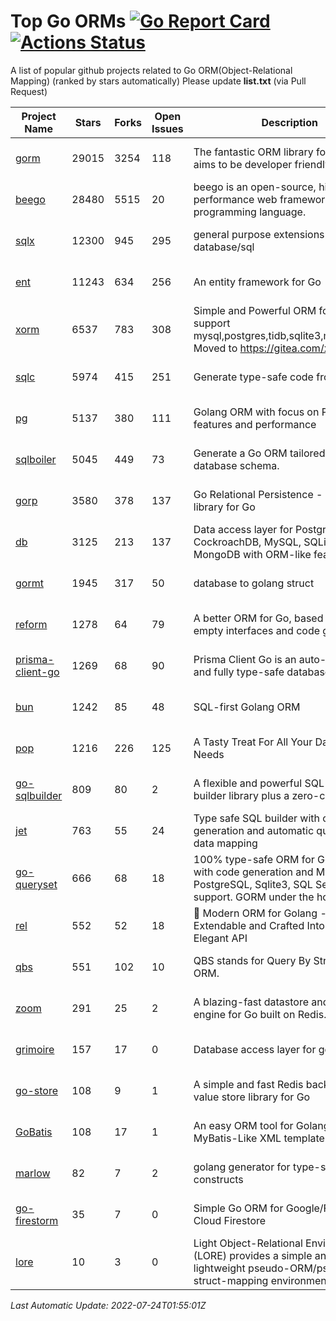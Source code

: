 # Top Go ORMs [![Go Report Card](https://goreportcard.com/badge/github.com/d-tsuji/awesome-go-orms)](https://goreportcard.com/report/github.com/d-tsuji/awesome-go-orms) [![Actions Status](https://github.com/d-tsuji/awesome-go-orms/workflows/CI/badge.svg)](https://github.com/d-tsuji/awesome-go-orms/actions)
A list of popular github projects related to Go ORM(Object-Relational Mapping) (ranked by stars automatically)
Please update **list.txt** (via Pull Request)

| Project Name | Stars | Forks | Open Issues | Description | Last Update |
| ------------ | ----- | ----- | ----------- | ----------- | ----------- |
| [gorm](https://github.com/go-gorm/gorm) | 29015 | 3254 | 118 | The fantastic ORM library for Golang, aims to be developer friendly | 2022-07-23 19:58:06 |
| [beego](https://github.com/beego/beego) | 28480 | 5515 | 20 | beego is an open-source, high-performance web framework for the Go programming language. | 2022-07-23 20:01:25 |
| [sqlx](https://github.com/jmoiron/sqlx) | 12300 | 945 | 295 | general purpose extensions to golang's database/sql | 2022-07-23 09:17:53 |
| [ent](https://github.com/ent/ent) | 11243 | 634 | 256 | An entity framework for Go | 2022-07-23 21:57:40 |
| [xorm](https://github.com/go-xorm/xorm) | 6537 | 783 | 308 | Simple and Powerful ORM for Go, support mysql,postgres,tidb,sqlite3,mssql,oracle, Moved to https://gitea.com/xorm/xorm | 2022-07-22 06:40:56 |
| [sqlc](https://github.com/kyleconroy/sqlc) | 5974 | 415 | 251 | Generate type-safe code from SQL | 2022-07-24 01:26:05 |
| [pg](https://github.com/go-pg/pg) | 5137 | 380 | 111 | Golang ORM with focus on PostgreSQL features and performance | 2022-07-22 09:35:16 |
| [sqlboiler](https://github.com/volatiletech/sqlboiler) | 5045 | 449 | 73 | Generate a Go ORM tailored to your database schema. | 2022-07-23 15:10:22 |
| [gorp](https://github.com/go-gorp/gorp) | 3580 | 378 | 137 | Go Relational Persistence - an ORM-ish library for Go | 2022-07-20 09:15:19 |
| [db](https://github.com/upper/db) | 3125 | 213 | 137 | Data access layer for PostgreSQL, CockroachDB, MySQL, SQLite and MongoDB with ORM-like features. | 2022-07-23 09:49:36 |
| [gormt](https://github.com/xxjwxc/gormt) | 1945 | 317 | 50 | database to golang struct | 2022-07-22 08:45:49 |
| [reform](https://github.com/go-reform/reform) | 1278 | 64 | 79 | A better ORM for Go, based on non-empty interfaces and code generation. | 2022-07-22 02:56:40 |
| [prisma-client-go](https://github.com/prisma/prisma-client-go) | 1269 | 68 | 90 | Prisma Client Go is an auto-generated and fully type-safe database client | 2022-07-23 21:48:24 |
| [bun](https://github.com/uptrace/bun) | 1242 | 85 | 48 | SQL-first Golang ORM | 2022-07-23 22:01:09 |
| [pop](https://github.com/gobuffalo/pop) | 1216 | 226 | 125 | A Tasty Treat For All Your Database Needs | 2022-07-12 07:00:56 |
| [go-sqlbuilder](https://github.com/huandu/go-sqlbuilder) | 809 | 80 | 2 | A flexible and powerful SQL string builder library plus a zero-config ORM. | 2022-07-23 15:49:12 |
| [jet](https://github.com/go-jet/jet) | 763 | 55 | 24 | Type safe SQL builder with code generation and automatic query result data mapping | 2022-07-23 13:57:08 |
| [go-queryset](https://github.com/jirfag/go-queryset) | 666 | 68 | 18 | 100% type-safe ORM for Go (Golang) with code generation and MySQL, PostgreSQL, Sqlite3, SQL Server support. GORM under the hood. | 2022-07-21 21:24:46 |
| [rel](https://github.com/go-rel/rel) | 552 | 52 | 18 | :gem: Modern ORM for Golang - Testable, Extendable and Crafted Into a Clean and Elegant API | 2022-07-22 13:52:06 |
| [qbs](https://github.com/coocood/qbs) | 551 | 102 | 10 | QBS stands for Query By Struct. A Go ORM. | 2022-06-23 13:19:48 |
| [zoom](https://github.com/albrow/zoom) | 291 | 25 | 2 | A blazing-fast datastore and querying engine for Go built on Redis. | 2022-07-20 07:43:07 |
| [grimoire](https://github.com/Fs02/grimoire) | 157 | 17 | 0 | Database access layer for golang | 2022-07-14 06:40:49 |
| [go-store](https://github.com/gosuri/go-store) | 108 | 9 | 1 | A simple and fast Redis backed key-value store library for Go | 2022-05-26 22:59:19 |
| [GoBatis](https://github.com/runner-mei/GoBatis) | 108 | 17 | 1 | An easy ORM tool for Golang, support MyBatis-Like XML template SQL | 2022-07-14 03:00:05 |
| [marlow](https://github.com/dadleyy/marlow) | 82 | 7 | 2 | golang generator for type-safe sql api constructs | 2022-05-01 09:02:34 |
| [go-firestorm](https://github.com/jschoedt/go-firestorm) | 35 | 7 | 0 | Simple Go ORM for Google/Firebase Cloud Firestore | 2022-07-09 03:31:21 |
| [lore](https://github.com/abrahambotros/lore) | 10 | 3 | 0 | Light Object-Relational Environment (LORE) provides a simple and lightweight pseudo-ORM/pseudo-struct-mapping environment for Go | 2022-02-08 12:25:18 |

*Last Automatic Update: 2022-07-24T01:55:01Z*